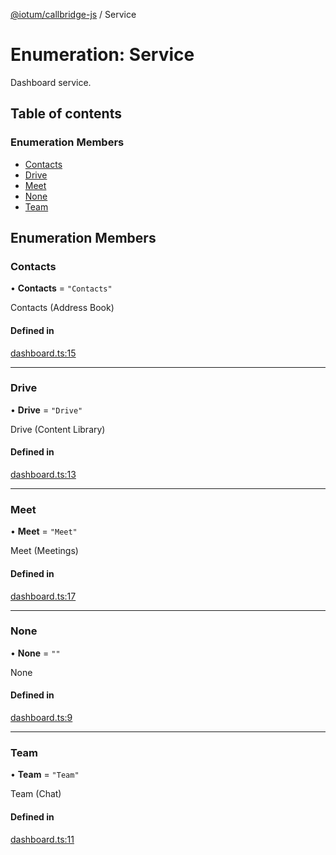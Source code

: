 [@iotum/callbridge-js](../README.md) / Service

# Enumeration: Service

Dashboard service.

## Table of contents

### Enumeration Members

- [Contacts](Service.md#contacts)
- [Drive](Service.md#drive)
- [Meet](Service.md#meet)
- [None](Service.md#none)
- [Team](Service.md#team)

## Enumeration Members

### Contacts

• **Contacts** = ``"Contacts"``

Contacts (Address Book)

#### Defined in

[dashboard.ts:15](https://github.com/iotum/callbridge-js/blob/688b664/src/dashboard.ts#L15)

___

### Drive

• **Drive** = ``"Drive"``

Drive (Content Library)

#### Defined in

[dashboard.ts:13](https://github.com/iotum/callbridge-js/blob/688b664/src/dashboard.ts#L13)

___

### Meet

• **Meet** = ``"Meet"``

Meet (Meetings)

#### Defined in

[dashboard.ts:17](https://github.com/iotum/callbridge-js/blob/688b664/src/dashboard.ts#L17)

___

### None

• **None** = ``""``

None

#### Defined in

[dashboard.ts:9](https://github.com/iotum/callbridge-js/blob/688b664/src/dashboard.ts#L9)

___

### Team

• **Team** = ``"Team"``

Team (Chat)

#### Defined in

[dashboard.ts:11](https://github.com/iotum/callbridge-js/blob/688b664/src/dashboard.ts#L11)
